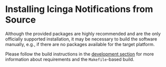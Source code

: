 # Installing Icinga Notifications from Source

Although the provided packages are highly recommended and are the only officially supported installation,
it may be necessary to build the software manually, e.g., if there are no packages available for the target platform.

Please follow the build instructions in the [development section](30-Development.md)
for more information about requirements and the `Makefile`-based build.

<!-- {% set from_source = True %} -->
<!-- {% include "02-Installation.md" %} -->
